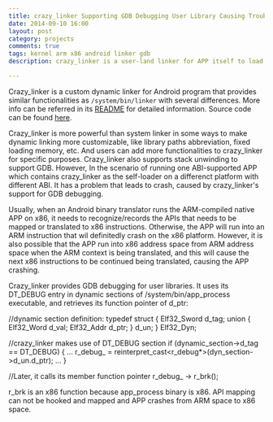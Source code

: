 ```yaml
---
title: crazy_linker Supporting GDB Debugging User Library Causing Trouble to ISA Context-Switch
date: 2014-09-10 16:00
layout: post
category: projects
comments: true
tags: kernel arm x86 android linker gdb
description: crazy_linker is a user-land linker for APP itself to load libraries themselves. It provides substitutes for dlfcn.h-providing dlxxx familiy functions like dlopen(), dlsym(), etc. Once APP uses crazy_linker (or other linker framework for self-loading), its behaviors are not accessible to the kernel.

---
```


Crazy_linker is a custom dynamic linker for Android program that provides similar functionalities as `/system/bin/linker` with several differences. More info can be referred in its [README](https://chromium.googlesource.com/android_tools/+/2ddbdf33f440ef5b39440053e6ca747093183814/ndk/sources/android/crazy_linker/README.TXT) for detailed information. Source code can be found [here](https://chromium.googlesource.com/android_tools/+/2ddbdf33f440ef5b39440053e6ca747093183814/ndk/sources/android/crazy_linker/README.TXT).

Crazy_linker is more powerful than system linker in some ways to make dynamic linking more customizable, like library paths abbreviation, fixed loading memory, etc. And users can add more functionalities to crazy_linker for specific purposes. Crazy_linker also supports stack unwinding to support GDB. However, In the scenario of running one ABI-supported APP which contains crazy_linker as the self-loader on a differenct platform with different ABI. It has a problem that leads to crash, caused by crazy_linker's support for GDB debugging.

Usually, when an Android binary translator runs the ARM-compiled native APP on x86, it needs to recognize/records the APIs that needs to be mapped or translated to x86 instructions. Otherwise, the APP will run into an ARM instruction that wil definitedly crash on the x86 platform. However, it is also possible that the APP run into x86 address space from ARM address space when the ARM context is being translated, and this will cause the next x86 instructions to be continued being translated, causing the APP crashing.

Crazy_linker provides GDB debugging for user libraries. It uses its DT_DEBUG entry in dynamic sections of /system/bin/app_process executable, and retrieves its function pointer of d_ptr:

//dynamic section definition:
typedef struct {
        Elf32_Sword    d_tag;
        union {
               Elf32_Word     d_val;
               Elf32_Addr     d_ptr;
        } d_un;
} Elf32_Dyn;

//crazy_linker makes use of DT_DEBUG section
if (dynamic_section->d_tag == DT_DEBUG) {
…
r_debug_ = reinterpret_cast<r_debug*>(dyn_section->d_un.d_ptr);
…
}

//Later, it calls its member function pointer
r_debug_ -> r_brk();


r_brk is an x86 function because app_process binary is x86. API mapping can not be hooked and mapped and APP crashes from ARM space to x86 space.


<br />

